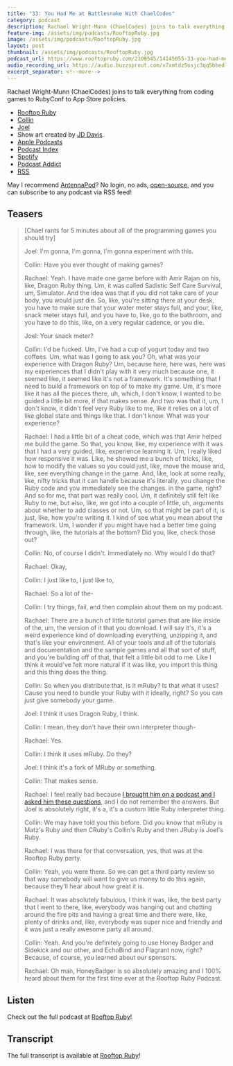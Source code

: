 ```yaml
---
title: "33: You Had Me at Battlesnake With ChaelCodes"
category: podcast
description: Rachael Wright-Munn (ChaelCodes) joins to talk everything from coding games to RubyConf to App Store policies.
feature-img: /assets/img/podcasts/RooftopRuby.jpg
image: /assets/img/podcasts/RooftopRuby.jpg
layout: post
thumbnail: /assets/img/podcasts/RooftopRuby.jpg
podcast_url: https://www.rooftopruby.com/2108545/14145055-33-you-had-me-at-battlesnake-with-chaelcodes
audio_recording_url: https://audio.buzzsprout.com/x7xmtdz5osjc3qq5bbedl1rutqq9
excerpt_separator: <!--more-->
---
```

Rachael Wright-Munn (ChaelCodes) joins to talk everything from coding games to RubyConf to App Store policies.
<!--more-->

- [Rooftop Ruby](https://ruby.social/@rooftop)
- [Collin](https://ruby.social/@collin)
- [Joel](https://ruby.social/@joeldrapper)
- Show art created by [JD Davis](https://www.iamjddavis.com/).
- [Apple Podcasts](https://podcasts.apple.com/us/podcast/33-you-had-me-at-battlesnake-with-chaelcodes/id1667361186?i=1000638604047)
- [Podcast Index](https://podcastindex.org/podcast/5978284?episode=17344631313)
- [Spotify](https://open.spotify.com/episode/6Jm4geaKSUbDLzV4ZYjqn4?si=b05923e95e054c0a)
- [Podcast Addict](https://podcastaddict.com/rooftop-ruby-podcast/episode/168382985)
- [RSS](https://feeds.buzzsprout.com/2108545.rss)

May I recommend [AntennaPod](https://antennapod.org/)? No login, no ads, [open-source](https://github.com/AntennaPod/AntennaPod), and you can subscribe to any podcast via RSS feed!

## Teasers

> [Chael rants for 5 minutes about all of the programming games you should try]
>
> Joel: I'm gonna, I'm gonna, I'm gonna experiment with this.
>
> Collin: Have you ever thought of making games?
>
> Rachael: Yeah. I have made one game before with Amir Rajan on his, like, Dragon Ruby thing. Um, it was called Sadistic Self Care Survival, um, Simulator. And the idea was that if you did not take care of your body, you would just die. So, like, you're sitting there at your desk, you have to make sure that your water meter stays full, and your, like, snack meter stays full, and you have to, like, go to the bathroom, and you have to do this, like, on a very regular cadence, or you die.
>
> Joel: Your snack meter?
>
> Collin: I'd be fucked. Um, I've had a cup of yogurt today and two coffees. Um, what was I going to ask you? Oh, what was your experience with Dragon Ruby? Um, because here, here was, here was my experiences that I didn't play with it very much because one, it seemed like, it seemed like it's not a framework. It's something that I need to build a framework on top of to make my game. Um, it's more like it has all the pieces there, uh, which, I don't know, I wanted to be guided a little bit more, if that makes sense. And two was that it, um, I don't know, it didn't feel very Ruby like to me, like it relies on a lot of like global state and things like that. I don't know. What was your experience?
>
> Rachael: I had a little bit of a cheat code, which was that Amir helped me build the game. So that, you know, like, my experience with it was that I had a very guided, like, experience learning it. Um, I really liked how responsive it was. Like, he showed me a bunch of tricks, like, how to modify the values so you could just, like, move the mouse and, like, see everything change in the game. And, like, look at some really, like, nifty tricks that it can handle because it's literally, you change the Ruby code and you immediately see the changes. in the game, right? And so for me, that part was really cool. Um, it definitely still felt like Ruby to me, but also, like, we got into a couple of little, uh, arguments about whether to add classes or not. Um, so that might be part of it, is just, like, how you're writing it. I kind of see what you mean about the framework. Um, I wonder if you might have had a better time going through, like, the tutorials at the bottom? Did you, like, check those out?
>
> Collin: No, of course I didn't. Immediately no. Why would I do that?
>
> Rachael: Okay,
>
> Collin: I just like to, I just like to,
>
> Rachael: So a lot of the-
>
> Collin: I try things, fail, and then complain about them on my podcast.
>
> Rachael: There are a bunch of little tutorial games that are like inside of the, um, the version of it that you download. I will say it's, it's a weird experience kind of downloading everything, unzipping it, and that's like your environment. All of your tools and all of the tutorials and documentation and the sample games and all that sort of stuff, and you're building off of that, that felt a little bit odd to me. Like I think it would've felt more natural if it was like, you import this thing and this thing does the thing.
>
> Collin: So when you distribute that, is it mRuby? Is that what it uses? Cause you need to bundle your Ruby with it ideally, right? So you can just give somebody your game.
>
> Joel: I think it uses Dragon Ruby, I think.
>
> Collin: I mean, they don't have their own interpreter though-
>
> Rachael: Yes.
>
> Collin: I think it uses mRuby. Do they?
>
> Joel: I think it's a fork of MRuby or something.
>
> Collin: That makes sense.
>
> Rachael: I feel really bad because [I brought him on a podcast and I asked him these questions](/podcast/2021/06/16/amir-rajan-polyglot.html), and I do not remember the answers. But Joel is absolutely right, it's a, it's a custom little Ruby interpreter thing.
>
> Collin: We may have told you this before. Did you know that mRuby is Matz's Ruby and then CRuby's Collin's Ruby and then JRuby is Joel's Ruby.
>
> Rachael: I was there for that conversation, yes, that was at the Rooftop Ruby party.
>
> Collin: Yeah, you were there. So we can get a third party review so that way somebody will want to give us money to do this again, because they'll hear about how great it is.
>
> Rachael: It was absolutely fabulous, I think it was, like, the best party that I went to there, like, everybody was hanging out and chatting around the fire pits and having a great time and there were, like, plenty of drinks and, like, everybody was super nice and friendly and it was just a really awesome party all around.
>
> Collin: Yeah. And you're definitely going to use Honey Badger and Sidekick and our other, and EchoBind and Flagrant now, right? Because, of course, you learned about our sponsors.
>
> Rachael: Oh man, HoneyBadger is so absolutely amazing and I 100% heard about them for the first time ever at the Rooftop Ruby Podcast.

## Listen
Check out the full podcast at [Rooftop Ruby]({{page.podcast_url}})!

## Transcript
The full transcript is available at [Rooftop Ruby]({{page.podcast_url}})!

